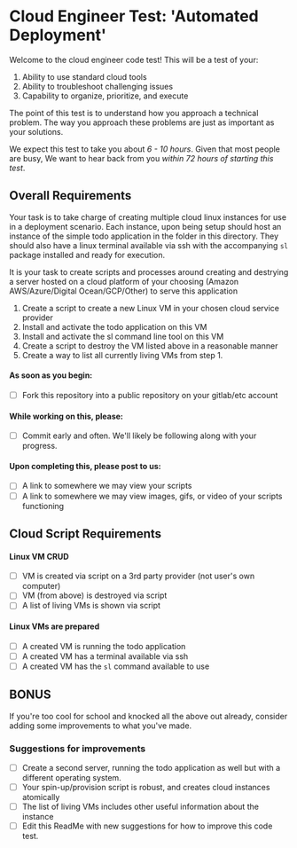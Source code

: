 # Cloud Engineer Test: 'Automated Deployment'

Welcome to the cloud engineer code test! This will be a test of your:
1. Ability to use standard cloud tools
2. Ability to troubleshoot challenging issues
3. Capability to organize, prioritize, and execute

The point of this test is to understand how you approach a technical problem. The way you approach these problems are just as important as your solutions.

We expect this test to take you about *6 - 10 hours*. Given that most people are busy, We want to hear back from you *within 72 hours of starting this test*.

## Overall Requirements

Your task is to take charge of creating multiple cloud linux instances for use in a deployment scenario. Each instance, upon being setup should host an instance of the simple todo application in the folder in this directory. They should also have a linux terminal available via ssh with the accompanying `sl` package installed and ready for execution.

It is your task to create scripts and processes around creating and destrying a server hosted on a cloud platform of your choosing (Amazon AWS/Azure/Digital Ocean/GCP/Other) to serve this application

1. Create a script to create a new Linux VM in your chosen cloud service provider
2. Install and activate the todo application on this VM
3. Install and activate the sl command line tool on this VM
4. Create a script to destroy the VM listed above in a reasonable manner
5. Create a way to list all currently living VMs from step 1.

#### As soon as you begin:
* [ ] Fork this repository into a public repository on your gitlab/etc account

#### While working on this, please:
* [ ] Commit early and often. We'll likely be following along with your progress.

#### Upon completing this, please post to us:
* [ ] A link to somewhere we may view your scripts
* [ ] A link to somewhere we may view images, gifs, or video of your scripts functioning

## Cloud Script Requirements

#### Linux VM CRUD
* [ ] VM is created via script on a 3rd party provider (not user's own computer)
* [ ] VM (from above) is destroyed via script
* [ ] A list of living VMs is shown via script

#### Linux VMs are prepared
* [ ] A created VM is running the todo application
* [ ] A created VM has a terminal available via ssh
* [ ] A created VM has the `sl` command available to use

## BONUS

If you're too cool for school and knocked all the above out already, consider adding some improvements to what you've made.

### Suggestions for improvements
* [ ] Create a second server, running the todo application as well but with a different operating system.
* [ ] Your spin-up/provision script is robust, and creates cloud instances atomically
* [ ] The list of living VMs includes other useful information about the instance
* [ ] Edit this ReadMe with new suggestions for how to improve this code test.
